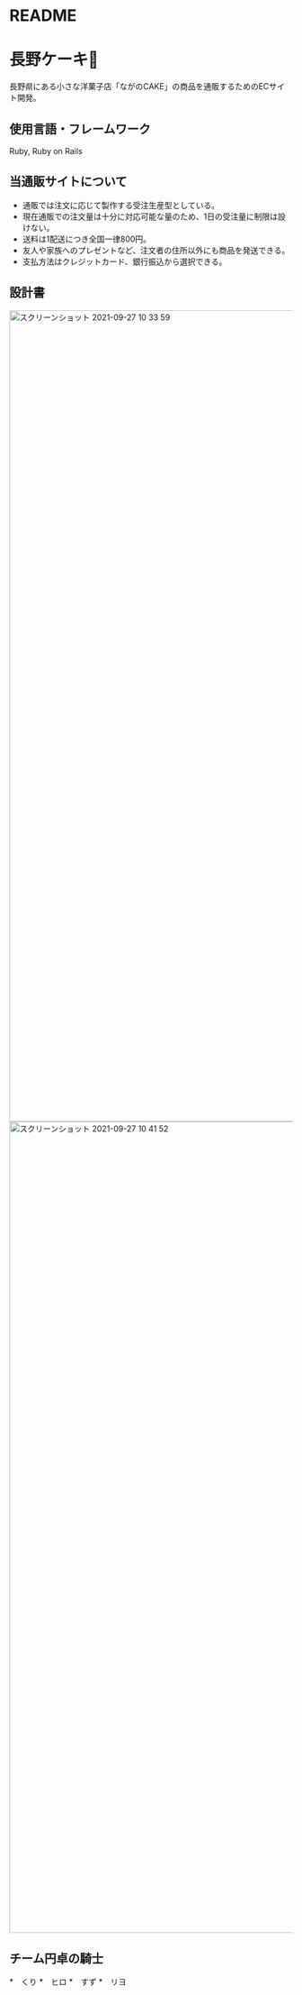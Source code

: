 # README

# 長野ケーキ🍰
長野県にある小さな洋菓子店「ながのCAKE」の商品を通販するためのECサイト開発。

## 使用言語・フレームワーク
Ruby, Ruby on Rails

## 当通販サイトについて
* 通販では注文に応じて製作する受注生産型としている。
* 現在通販での注文量は十分に対応可能な量のため、1日の受注量に制限は設けない。
* 送料は1配送につき全国一律800円。
* 友人や家族へのプレゼントなど、注文者の住所以外にも商品を発送できる。
* 支払方法はクレジットカード、銀行振込から選択できる。

## 設計書
<img width="1440" alt="スクリーンショット 2021-09-27 10 33 59" src="https://user-images.githubusercontent.com/87141681/134832977-a4c7688c-c346-4010-ae03-7ec0b742adbf.png">

<img width="1440" alt="スクリーンショット 2021-09-27 10 41 52" src="https://user-images.githubusercontent.com/87141681/134833543-29485955-7629-445f-ac52-b884ec70b749.png">

## チーム円卓の騎士
*　くり
*　ヒロ
*　すず
*　リヨ
